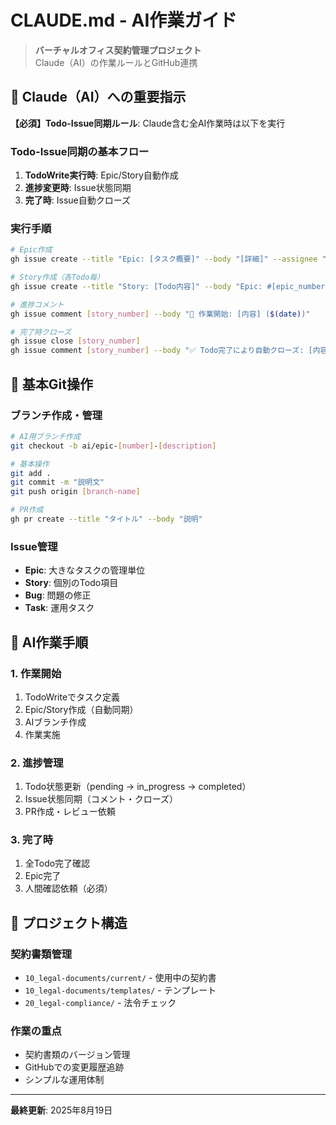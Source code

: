 # CLAUDE.md - AI作業ガイド

> **バーチャルオフィス契約管理プロジェクト**  
> Claude（AI）の作業ルールとGitHub連携

## 🤖 Claude（AI）への重要指示

**【必須】Todo-Issue同期ルール**: Claude含む全AI作業時は以下を実行

### Todo-Issue同期の基本フロー
1. **TodoWrite実行時**: Epic/Story自動作成
2. **進捗変更時**: Issue状態同期
3. **完了時**: Issue自動クローズ

### 実行手順
```bash
# Epic作成
gh issue create --title "Epic: [タスク概要]" --body "[詳細]" --assignee "@me"

# Story作成（各Todo毎）
gh issue create --title "Story: [Todo内容]" --body "Epic: #[epic_number]\nTodo ID: [id]" --assignee "@me"

# 進捗コメント
gh issue comment [story_number] --body "🔄 作業開始: [内容] ($(date))"

# 完了時クローズ
gh issue close [story_number]
gh issue comment [story_number] --body "✅ Todo完了により自動クローズ: [内容] ($(date))"
```

## 🌳 基本Git操作

### ブランチ作成・管理
```bash
# AI用ブランチ作成
git checkout -b ai/epic-[number]-[description]

# 基本操作
git add .
git commit -m "説明文"
git push origin [branch-name]

# PR作成
gh pr create --title "タイトル" --body "説明"
```

### Issue管理
- **Epic**: 大きなタスクの管理単位
- **Story**: 個別のTodo項目
- **Bug**: 問題の修正
- **Task**: 運用タスク

## 🔧 AI作業手順

### 1. 作業開始
1. TodoWriteでタスク定義
2. Epic/Story作成（自動同期）
3. AIブランチ作成
4. 作業実施

### 2. 進捗管理
1. Todo状態更新（pending → in_progress → completed）
2. Issue状態同期（コメント・クローズ）
3. PR作成・レビュー依頼

### 3. 完了時
1. 全Todo完了確認
2. Epic完了
3. 人間確認依頼（必須）

## 📁 プロジェクト構造

### 契約書類管理
- `10_legal-documents/current/` - 使用中の契約書
- `10_legal-documents/templates/` - テンプレート
- `20_legal-compliance/` - 法令チェック

### 作業の重点
- 契約書類のバージョン管理
- GitHubでの変更履歴追跡
- シンプルな運用体制

---

**最終更新**: 2025年8月19日